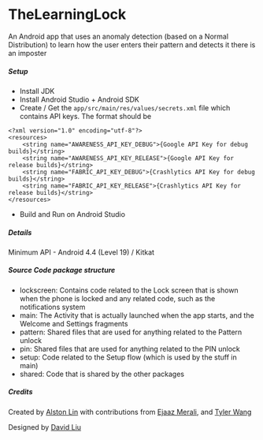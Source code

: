 # TheLearningLock
An Android app that uses an anomaly detection (based on a Normal Distribution) to learn how the user enters their pattern and detects it there is an imposter

##### Setup
- Install JDK
- Install Android Studio + Android SDK
- Create / Get the `app/src/main/res/values/secrets.xml` file which contains API keys. The format should be
```
<?xml version="1.0" encoding="utf-8"?>
<resources>
    <string name="AWARENESS_API_KEY_DEBUG">{Google API Key for debug builds}</string>
    <string name="AWARENESS_API_KEY_RELEASE">{Google API Key for release builds}</string>
    <string name="FABRIC_API_KEY_DEBUG">{Crashlytics API Key for debug builds}</string>
    <string name="FABRIC_API_KEY_RELEASE">{Crashlytics API Key for release builds}</string>
</resources>
```
- Build and Run on Android Studio

##### Details 
Minimum API - Android 4.4 (Level 19) / Kitkat

##### Source Code package structure
- lockscreen: Contains code related to the Lock screen that is shown when the phone is locked and any related code, such as the notifications system
- main: The Activity that is actually launched when the app starts, and the Welcome and Settings fragments
- pattern: Shared files that are used for anything related to the Pattern unlock
- pin: Shared files that are used for anything related to the PIN unlock
- setup: Code related to the Setup flow (which is used by the stuff in main)
- shared: Code that is shared by the other packages

##### Credits
Created by [Alston Lin](https://github.com/AlstonLin) with contributions from [Ejaaz Merali](https://github.com/emerali), and [Tyler Wang](https://www.linkedin.com/in/tyler-yue-wang-81175ba3/)

Designed by [David Liu](https://github.com/davidlky)
